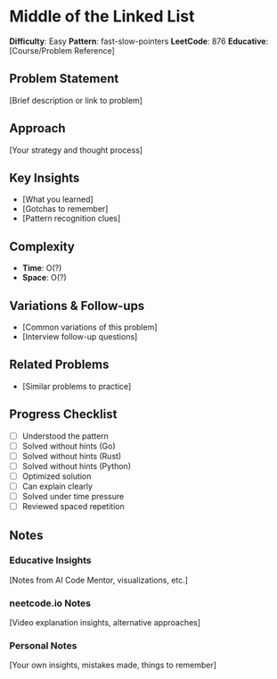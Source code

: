 # Middle of the Linked List

**Difficulty**: Easy
**Pattern**: fast-slow-pointers
**LeetCode**: 876
**Educative**: [Course/Problem Reference]

## Problem Statement
[Brief description or link to problem]

## Approach
[Your strategy and thought process]

## Key Insights
- [What you learned]
- [Gotchas to remember]
- [Pattern recognition clues]

## Complexity
- **Time**: O(?)
- **Space**: O(?)

## Variations & Follow-ups
- [Common variations of this problem]
- [Interview follow-up questions]

## Related Problems
- [Similar problems to practice]

## Progress Checklist
- [ ] Understood the pattern
- [ ] Solved without hints (Go)
- [ ] Solved without hints (Rust)
- [ ] Solved without hints (Python)
- [ ] Optimized solution
- [ ] Can explain clearly
- [ ] Solved under time pressure
- [ ] Reviewed spaced repetition

## Notes
### Educative Insights
[Notes from AI Code Mentor, visualizations, etc.]

### neetcode.io Notes
[Video explanation insights, alternative approaches]

### Personal Notes
[Your own insights, mistakes made, things to remember]

